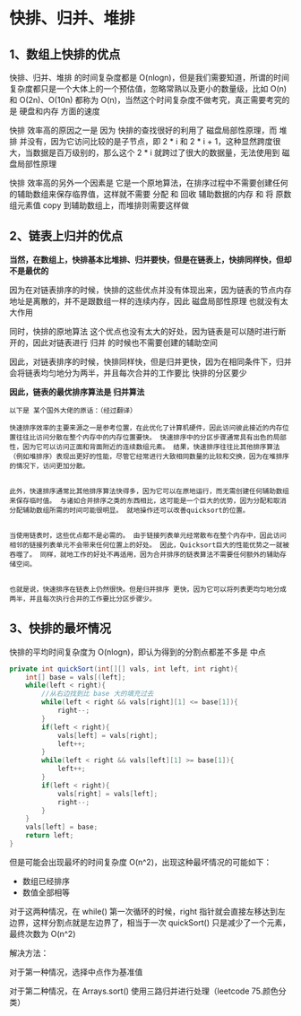 # 快排、归并、堆排



## 1、数组上快排的优点

快排、归并、堆排 的时间复杂度都是 O(nlogn)，但是我们需要知道，所谓的时间复杂度都只是一个大体上的一个预估值，忽略常熟以及更小的数量级，比如 O(n) 和 O(2n)、O(10n) 都称为 O(n)，当然这个时间复杂度不做考究，真正需要考究的是 硬盘和内存 方面的速度



快排 效率高的原因之一是 因为 快排的查找很好的利用了 磁盘局部性原理，而 堆排 并没有，因为它访问比较的是子节点，即 2 * i 和 2 * i + 1，这种显然跨度很大，当数据是百万级别的，那么这个 2 * i 就跨过了很大的数据量，无法使用到 磁盘局部性原理

快排 效率高的另外一个因素是 它是一个原地算法，在排序过程中不需要创建任何的辅助数组来保存临界值，这样就不需要 分配 和 回收 辅助数据的内存 和 将 原数组元素值 copy 到辅助数组上，而堆排则需要这样做



## 2、链表上归并的优点

**当然，在数组上，快排基本比堆排、归并要快，但是在链表上，快排同样快，但却不是最优的**



因为在对链表排序的时候，快排的这些优点并没有体现出来，因为链表的节点内存地址是离散的，并不是跟数组一样的连续内存，因此 磁盘局部性原理 也就没有太大作用

同时，快排的原地算法 这个优点也没有太大的好处，因为链表是可以随时进行断开的，因此对链表进行 归并 的时候也不需要创建的辅助空间

因此，对链表排序的时候，快排同样快，但是归并更快，因为在相同条件下，归并会将链表均匀地分为两半，并且每次合并的工作要比 快排的分区要少

**因此，链表的最优排序算法是 归并算法**



```
以下是 某个国外大佬的原话：（经过翻译）

快速排序效率的主要来源之一是参考位置，在此优化了计算机硬件，因此访问彼此接近的内存位置往往比访问分散在整个内存中的内存位置要快。 快速排序中的分区步骤通常具有出色的局部性，因为它可以访问正面和背面附近的连续数组元素。 结果，快速排序往往比其他排序算法（例如堆排序）表现出更好的性能，尽管它经常进行大致相同数量的比较和交换，因为在堆排序的情况下，访问更加分散。


此外，快速排序通常比其他排序算法快得多，因为它可以在原地运行，而无需创建任何辅助数组来保存临时值。 与诸如合并排序之类的东西相比，这可能是一个巨大的优势，因为分配和取消分配辅助数组所需的时间可能很明显。 就地操作还可以改善quicksort的位置。


当使用链表时，这些优点都不是必需的。 由于链接列表单元经常散布在整个内存中，因此访问相邻的链接列表单元不会带来任何位置上的好处。 因此，Quicksort巨大的性能优势之一就被吞噬了。 同样，就地工作的好处不再适用，因为合并排序的链表算法不需要任何额外的辅助存储空间。


也就是说，快速排序在链表上仍然很快。但是归并排序 更快，因为它可以将列表更均匀地分成两半，并且每次执行合并的工作要比分区步骤少。
```



## 3、快排的最坏情况

快排的平均时间复杂度为 O(nlogn)，即认为得到的分割点都差不多是 中点

```java
private int quickSort(int[][] vals, int left, int right){
    int[] base = vals[(left];
    while(left < right){
        //从右边找到比 base 大的填充过去
        while(left < right && vals[right][1] <= base[1]){
            right--;
        }
        if(left < right){
            vals[left] = vals[right];
            left++;
        }
        while(left < right && vals[left][1] >= base[1]){
            left++;
        }
        if(left < right){
            vals[right] = vals[left];
            right--;
        }
    }
    vals[left] = base;
    return left;
}
```

但是可能会出现最坏的时间复杂度 O(n^2)，出现这种最坏情况的可能如下：

- 数组已经排序
- 数值全部相等

对于这两种情况，在 while() 第一次循环的时候，right 指针就会直接左移达到左边界，这样分割点就是左边界了，相当于一次 quickSort() 只是减少了一个元素，最终次数为 O(n^2)

 

解决方法：

对于第一种情况，选择中点作为基准值

对于第二种情况，在 Arrays.sort() 使用三路归并进行处理（leetcode 75.颜色分类）